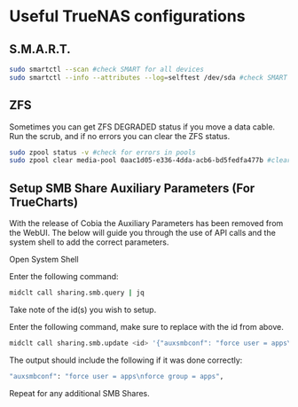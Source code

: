 # Useful TrueNAS configurations

## S.M.A.R.T.
```bash
sudo smartctl --scan #check SMART for all devices
sudo smartctl --info --attributes --log=selftest /dev/sda #check SMART (info, attributes, selftest)
```

## ZFS

Sometimes you can get ZFS DEGRADED status if you move a data cable. Run the scrub, and if no errors you can clear the ZFS status.

```bash
sudo zpool status -v #check for errors in pools
sudo zpool clear media-pool 0aac1d05-e336-4dda-acb6-bd5fedfa477b #clears the pool errors for a specific device
```


## Setup SMB Share Auxiliary Parameters (For TrueCharts)

With the release of Cobia the Auxiliary Parameters has been removed from the WebUI. The below will guide you through the use of API calls and the system shell to add the correct parameters.

Open System Shell

Enter the following command:
```bash
midclt call sharing.smb.query | jq
```

Take note of the id(s) you wish to setup.

Enter the following command, make sure to replace <id> with the id from above.

```bash
midclt call sharing.smb.update <id> '{"auxsmbconf": "force user = apps\nforce group = apps"}'
```


The output should include the following if it was done correctly:

```bash
"auxsmbconf": "force user = apps\nforce group = apps",
```

Repeat for any additional SMB Shares.
